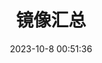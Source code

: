 ---
pageComponent:
  name: Catalogue
  data:
    path: 01.编程相关/99.镜像汇总
    imgUrl: /assets/img/mirrors.png
    description: 镜像汇总
title: 镜像汇总
date: 2023-10-8 00:51:36
permalink: /Catalogue/mirrors/
sidebar: false
article: false
comment: false
editLink: false
---